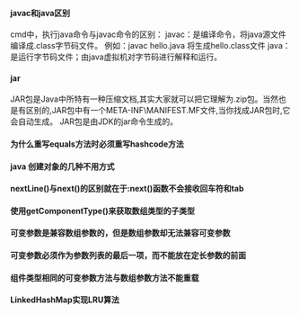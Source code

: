 ####  javac和java区别
cmd中，执行java命令与javac命令的区别：
javac：是编译命令，将java源文件编译成.class字节码文件。
例如：javac hello.java 
将生成hello.class文件
java：是运行字节码文件；由java虚拟机对字节码进行解释和运行。
#### jar
JAR包是Java中所特有一种压缩文档,其实大家就可以把它理解为.zip包。当然也是有区别的,JAR包中有一个META-INF\MANIFEST.MF文件,当你找成JAR包时,它会自动生成。
JAR包是由JDK的jar命令生成的。
####  为什么重写equals方法时必须重写hashcode方法
#### java 创建对象的几种不用方式
#### nextLine()与next()的区别就在于:next()函数不会接收回车符和tab
#### 使用getComponentType()来获取数组类型的子类型
#### 可变参数是兼容数组参数的，但是数组参数却无法兼容可变参数
#### 可变参数必须作为参数列表的最后一项，而不能放在定长参数的前面
#### 组件类型相同的可变参数方法与数组参数方法不能重载
#### LinkedHashMap实现LRU算法

<!--stackedit_data:
eyJoaXN0b3J5IjpbLTE2MTU4MDM2NDAsLTExNDM0NjEwMzAsMT
c2MDkyMzc5MCwtNDE0NDg2MDY3LC0xNDExNjI3NDY0LDY2NjMw
NzcyNiwtOTgxMjk4MjIsLTE3MDgzODY5OTZdfQ==
-->
